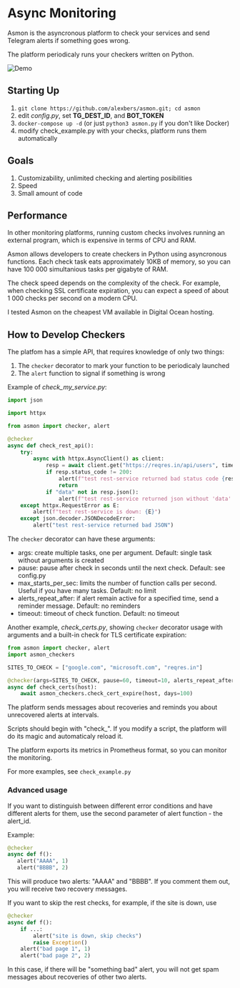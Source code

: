 # Async Monitoring #

Asmon is the asyncronous platform to check your services and send Telegram alerts if something goes wrong.

The platform periodicaly runs your checkers written on Python.

![Demo](https://alexbers.com/asmon.png)

## Starting Up ##
    
1. `git clone https://github.com/alexbers/asmon.git; cd asmon`
2. edit *config.py*, set **TG_DEST_ID**, and **BOT_TOKEN**
3. `docker-compose up -d` (or just `python3 asmon.py` if you don't like Docker)
4. modify check_example.py with your checks, platform runs them automatically


## Goals ##

1. Customizability, unlimited checking and alerting posibilities
2. Speed
3. Small amount of code


## Performance ##

In other monitoring platforms, running custom checks involves running an external program, which is
expensive in terms of CPU and RAM.

Asmon allows developers to create checkers in Python using asyncronous functions. Each check task eats approximately 10KB of memory, so you can have 100 000 simultanious tasks per gigabyte of RAM.

The check speed depends on the complexity of the check. For example, when checking SSL certificate
expiration, you can expect a speed of about 1 000 checks per second on a modern CPU.

I tested Asmon on the cheapest VM available in Digital Ocean hosting.


## How to Develop Checkers  ##

The platfom has a simple API, that requires knowledge of only two things:

1. The `checker` decorator to mark your function to be periodicaly launched
2. The `alert` function to signal if something is wrong


Example of *check_my_service.py*:

```python
import json

import httpx

from asmon import checker, alert

@checker
async def check_rest_api():
    try:
        async with httpx.AsyncClient() as client:
            resp = await client.get("https://reqres.in/api/users", timeout=10)
            if resp.status_code != 200:
                alert(f"test rest-service returned bad status code {resp.status_code}")
                return
            if "data" not in resp.json():
                alert(f"test rest-service returned json without 'data' field")
    except httpx.RequestError as E:
        alert(f"test rest-service is down: {E}")
    except json.decoder.JSONDecodeError:
        alert("test rest-service returned bad JSON")
```

The `checker` decorator can have these arguments:

- args: create multiple tasks, one per argument. Default: single task without arguments is created
- pause: pause after check in seconds until the next check. Default: see config.py
- max_starts_per_sec: limits the number of function calls per second. Useful if you have many tasks. Default: no limit
- alerts_repeat_after: if alert remain active for a specified time, send a reminder message. Default: no reminders
- timeout: timeout of check function. Default: no timeout

Another example, *check_certs.py*, showing `checker` decorator usage with arguments and a built-in
check for TLS certificate expiration:

```python
from asmon import checker, alert
import asmon_checkers

SITES_TO_CHECK = ["google.com", "microsoft.com", "reqres.in"]

@checker(args=SITES_TO_CHECK, pause=60, timeout=10, alerts_repeat_after=30)
async def check_certs(host):
    await asmon_checkers.check_cert_expire(host, days=100)
```

The platform sends messages about recoveries and reminds you about unrecovered alerts at intervals.

Scripts should begin with "check_". If you modify a script, the platform will do its magic and
automaticaly reload it.

The platform exports its metrics in Prometheus format, so you can monitor the monitoring.

For more examples, see `check_example.py`


### Advanced usage ###

If you want to distinguish between different error conditions and have different alerts for them, use the second parameter of alert function - the alert\_id.

Example:

```python
@checker
async def f():
   alert("AAAA", 1)
   alert("BBBB", 2)
```

This will produce two alerts: "AAAA" and "BBBB". If you comment them out, you will receive two recovery messages.

If you want to skip the rest checks, for example, if the site is down, use

```python
@checker
async def f():
    if ...:
        alert("site is down, skip checks")
        raise Exception()
    alert("bad page 1", 1)
    alert("bad page 2", 2)
```

In this case, if there will be "something bad" alert, you will not get spam messages about recoveries of other two alerts.
